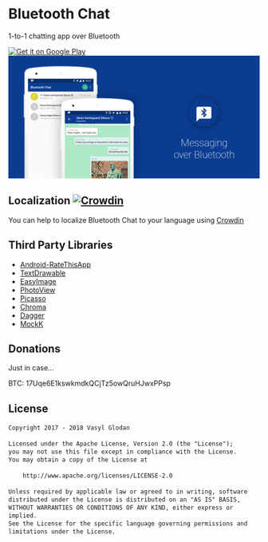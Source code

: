 # Bluetooth Chat

1-to-1 chatting app over Bluetooth

<a href="https://play.google.com/store/apps/details?id=com.glodanif.bluetoothchat">
    <img alt="Get it on Google Play"
        height="80"
        src="https://play.google.com/intl/en_us/badges/images/generic/en_badge_web_generic.png" />
</a>

<img src="graphics/featured.png"/>

Localization [![Crowdin](https://d322cqt584bo4o.cloudfront.net/bluetoothchat/localized.svg)](https://crowdin.com/project/bluetoothchat)
--------
You can help to localize Bluetooth Chat to your language using [Crowdin](https://crowdin.com/project/bluetoothchat)

Third Party Libraries
--------
* [Android-RateThisApp](https://github.com/kobakei/Android-RateThisApp)
* [TextDrawable](https://github.com/amulyakhare/TextDrawable)
* [EasyImage](https://github.com/jkwiecien/EasyImage)
* [PhotoView](https://github.com/chrisbanes/PhotoView)
* [Picasso](https://github.com/square/picasso)
* [Chroma](https://github.com/ItsPriyesh/chroma)
* [Dagger](https://github.com/google/dagger)
* [MockK](https://github.com/oleksiyp/mockk)

Donations
--------
Just in case...

BTC: 17Uqe6E1kswkmdkQCjTz5owQruHJwxPPsp

License
--------
    Copyright 2017 - 2018 Vasyl Glodan

    Licensed under the Apache License, Version 2.0 (the "License");
    you may not use this file except in compliance with the License.
    You may obtain a copy of the License at

        http://www.apache.org/licenses/LICENSE-2.0

    Unless required by applicable law or agreed to in writing, software
    distributed under the License is distributed on an "AS IS" BASIS,
    WITHOUT WARRANTIES OR CONDITIONS OF ANY KIND, either express or implied.
    See the License for the specific language governing permissions and
    limitations under the License.
